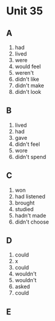 # Unit 35

## A
1. had
2. lived
3. were
4. would feel
5. weren't
6. didn't like
7. didn't make
8. didn't look

## B
1. lived
2. had
3. gave
4. didn't feel
5. wore
6. didn't spend

## C
1. won
2. had listened
3. brought
4. studied
5. hadn't made
6. didn't choose

## D
1. could
2. x
3. could
4. wouldn't
5. wouldn't
6. asked
7. could

## E